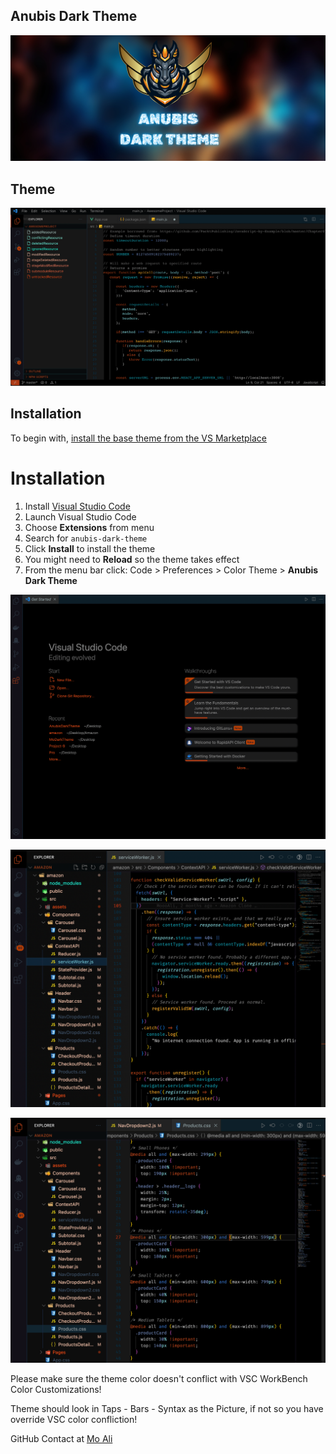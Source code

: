 ## Anubis Dark Theme

![Sky Blue Orange Noen White colour scheme](banner.png)

## Theme

![How Theme Looks installed](theme.png)

## Installation

To begin with, [install the base theme from the VS Marketplace](https://marketplace.visualstudio.com/items?itemName=MoAli.anubis-dark-theme)

# Installation

1.  Install [Visual Studio Code](https://code.visualstudio.com/)
2.  Launch Visual Studio Code
3.  Choose **Extensions** from menu
4.  Search for `anubis-dark-theme`
5.  Click **Install** to install the theme
6.  You might need to **Reload** so the theme takes effect
7.  From the menu bar click: Code > Preferences > Color Theme > **Anubis Dark Theme**

![How Theme Looks installed](1.png)

![How Theme Looks installed](2.png)

![How Theme Looks installed](3.png)

Please make sure the theme color doesn't conflict with VSC WorkBench Color Customizations!

Theme should look in Taps - Bars - Syntax as the Picture, if not so you have override VSC color confliction!

GitHub Contact at [Mo Ali](https://github.com/devMoAli)

